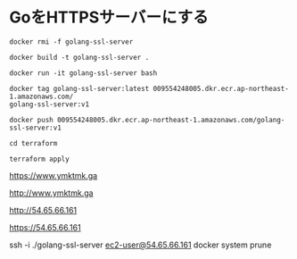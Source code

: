 # GoをHTTPSサーバーにする

```
docker rmi -f golang-ssl-server
```

```
docker build -t golang-ssl-server .
```

```
docker run -it golang-ssl-server bash
```

```
docker tag golang-ssl-server:latest 009554248005.dkr.ecr.ap-northeast-1.amazonaws.com/
golang-ssl-server:v1
```

```
docker push 009554248005.dkr.ecr.ap-northeast-1.amazonaws.com/golang-ssl-server:v1
```

```
cd terraform
```

```
terraform apply
```

https://www.ymktmk.ga

http://www.ymktmk.ga

<!-- いける -->
http://54.65.66.161
<!-- いけない -->
https://54.65.66.161

ssh -i ./golang-ssl-server ec2-user@54.65.66.161
docker system prune
